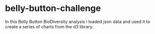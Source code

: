 # belly-button-challenge

In this Belly Button BioDiversity analysis i loaded json data and used it to create a series of charts from the d3 library. 
